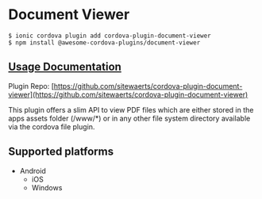 # Document Viewer

```text
$ ionic cordova plugin add cordova-plugin-document-viewer
$ npm install @awesome-cordova-plugins/document-viewer
```

## [Usage Documentation](https://danielsogl.gitbook.io/awesome-cordova-plugins/plugins/document-viewer/)

Plugin Repo: [https://github.com/sitewaerts/cordova-plugin-document-viewer](https://github.com/sitewaerts/cordova-plugin-document-viewer)

This plugin offers a slim API to view PDF files which are either stored in the apps assets folder \(/www/\*\) or in any other file system directory available via the cordova file plugin.

## Supported platforms

* Android
  * iOS
  * Windows

